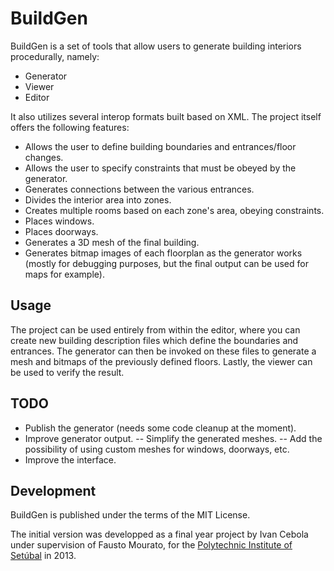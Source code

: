 # BuildGen

BuildGen is a set of tools that allow users to generate building interiors procedurally, namely:
- Generator
- Viewer
- Editor

It also utilizes several interop formats built based on XML.
The project itself offers the following features:
- Allows the user to define building boundaries and entrances/floor changes.
- Allows the user to specify constraints that must be obeyed by the generator.
- Generates connections between the various entrances.
- Divides the interior area into zones.
- Creates multiple rooms based on each zone's area, obeying constraints.
- Places windows.
- Places doorways.
- Generates a 3D mesh of the final building.
- Generates bitmap images of each floorplan as the generator works (mostly for debugging purposes, but the final output can be used for maps for example).

## Usage

The project can be used entirely from within the editor, where you can create new building description files which define the boundaries and entrances. The generator can then be invoked on these files to generate a mesh and bitmaps of the previously defined floors. Lastly, the viewer can be used to verify the result.

## TODO
- Publish the generator (needs some code cleanup at the moment).
- Improve generator output.
-- Simplify the generated meshes.
-- Add the possibility of using custom meshes for windows, doorways, etc.
- Improve the interface.

## Development

BuildGen is published under the terms of the MIT License.

The initial version was developped as a final year project by Ivan Cebola under supervision of Fausto Mourato, for the [Polytechnic Institute of Setúbal][1] in 2013.

[1]:  http://www.ips.pt "Polytechnic Institute of Setúbal"